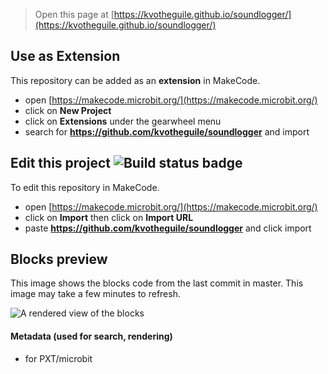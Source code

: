 
> Open this page at [https://kvotheguile.github.io/soundlogger/](https://kvotheguile.github.io/soundlogger/)

## Use as Extension

This repository can be added as an **extension** in MakeCode.

* open [https://makecode.microbit.org/](https://makecode.microbit.org/)
* click on **New Project**
* click on **Extensions** under the gearwheel menu
* search for **https://github.com/kvotheguile/soundlogger** and import

## Edit this project ![Build status badge](https://github.com/kvotheguile/soundlogger/workflows/MakeCode/badge.svg)

To edit this repository in MakeCode.

* open [https://makecode.microbit.org/](https://makecode.microbit.org/)
* click on **Import** then click on **Import URL**
* paste **https://github.com/kvotheguile/soundlogger** and click import

## Blocks preview

This image shows the blocks code from the last commit in master.
This image may take a few minutes to refresh.

![A rendered view of the blocks](https://github.com/kvotheguile/soundlogger/raw/master/.github/makecode/blocks.png)

#### Metadata (used for search, rendering)

* for PXT/microbit
<script src="https://makecode.com/gh-pages-embed.js"></script><script>makeCodeRender("{{ site.makecode.home_url }}", "{{ site.github.owner_name }}/{{ site.github.repository_name }}");</script>
